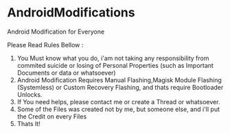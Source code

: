 # AndroidModifications
Android Modification for Everyone

Please Read Rules Bellow : 
1. You Must know what you do, i'am not taking any responsibility from commited suicide or losing of Personal Properties (such as Important Documents or data or whatsoever)
2. Android Modification Requires Manual Flashing,Magisk Module Flashing (Systemless) or Custom Recovery Flashing, and thats require Bootloader Unlocks.
3. If You need helps, please contact me or create a Thread or whatsoever.
4. Some of the Files was created not by me, but someone else, and i'll put the Credit on every Files
5. Thats It!
